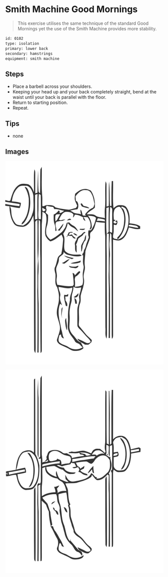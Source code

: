 # Smith Machine Good Mornings
> This exercise utilises the same technique of the standard Good Mornings yet the use of the Smith Machine provides more stability.

``` 
id: 0102 
type: isolation 
primary: lower back 
secondary: hamstrings 
equipment: smith machine 
``` 

## Steps

 - Place a barbell across your shoulders.
 - Keeping your head up and your back completely straight, bend at the waist until your back is parallel with the floor.
 - Return to starting position.
 - Repeat.

## Tips

 - none

## Images

![](../svg/0102-relaxation.svg)

![](../svg/0102-tension.svg)
